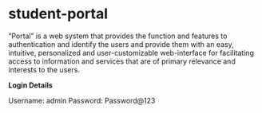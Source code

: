 # student-portal

 “Portal” is a web system that provides the function and features to authentication and identify the users and provide them with an easy, intuitive, personalized and user-customizable web-interface for facilitating access to information and services that are of primary relevance and interests to the users.



**Login Details**

Username: admin
Password: Password@123
